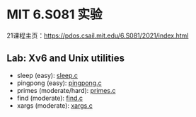 # MIT 6.S081 实验

21课程主页：<https://pdos.csail.mit.edu/6.S081/2021/index.html>

## Lab: Xv6 and Unix utilities

- sleep (easy): [sleep.c](user/sleep.c)
- pingpong (easy): [pingpong.c](user/pingpong.c)
- primes (moderate/hard): [primes.c](user/primes.c)
- find (moderate): [find.c](user/find.c)
- xargs (moderate): [xargs.c](user/xargs.c)
